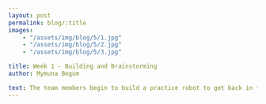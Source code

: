 ```yaml
---
layout: post
permalink: blog/:title
images:
    - "/assets/img/blog/5/1.jpg"
    - "/assets/img/blog/5/2.jpg"
    - "/assets/img/blog/5/3.jpg"

title: Week 1 - Building and Brainstorming
author: Mymuna Begum

text: The team members begin to build a practice robot to get back in the groove of build season, while designing an efficient and robust bot to represent the tech knights at Javits. The practice bot is a great way to help teach the newest members of the team the different skills needed to build strong robots. After finishing the practice bot, they will be able to understand how to use the machines in the shop and play an active role building our robot competing in this years competition.  
---
```

